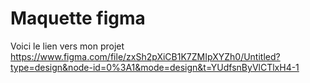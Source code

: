 # Maquette figma
Voici le lien vers mon projet 
https://www.figma.com/file/zxSh2pXiCB1K7ZMIpXYZh0/Untitled?type=design&node-id=0%3A1&mode=design&t=YUdfsnByVlCTlxH4-1
